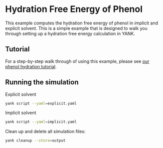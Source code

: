 # Hydration Free Energy of Phenol

This example computes the hydration free energy of phenol in implicit 
and explicit solvent. 
This is a simple example that is designed to walk you through setting up 
a hydration free energy calculation in YANK.

## Tutorial

For a step-by-step walk through of using this example, please see 
[our phenol hydration tutorial](http://getyank.org/latest/examples/hydration-phenol-explicit.html).

## Running the simulation

Explicit solvent
```bash
yank script --yaml=explicit.yaml
```

Implicit solvent
```bash
yank script --yaml=implicit.yaml
```

Clean up and delete all simulation files:
```bash
yank cleanup --store=output
```
